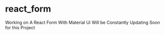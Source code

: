 # react_form
Working on A React Form With Material Ui
Will be Constantly Updating Soon for this Project
